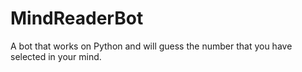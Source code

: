 # MindReaderBot
A bot that works on Python and will guess the number that you have selected in your mind.
